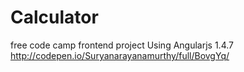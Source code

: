 # Calculator
free code camp frontend project
Using Angularjs 1.4.7
http://codepen.io/Suryanarayanamurthy/full/BovgYq/
